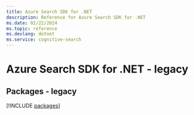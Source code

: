 ```yaml
---
title: Azure Search SDK for .NET
description: Reference for Azure Search SDK for .NET
ms.date: 02/22/2024
ms.topic: reference
ms.devlang: dotnet
ms.service: cognitive-search
---
```

# Azure Search SDK for .NET - legacy
## Packages - legacy
[!INCLUDE [packages](search-index.md)]